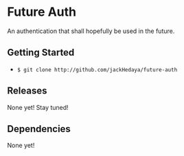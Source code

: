 # Future Auth
An authentication that shall hopefully be used in the future.

## Getting Started
- `$ git clone http://github.com/jackHedaya/future-auth`

## Releases
None yet! Stay tuned!

## Dependencies
None yet!

